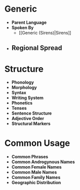 # Generic
- **Parent Language**
- **Spoken By**
	- [[Generic (Sirens)|Sirens]]
- **Regional Spread**
	- 
# Structure
- **Phonology**
- **Morphology**
- **Syntax**
- **Writing System**
- **Phonetics**
- **Tenses**
- **Sentence Structure**
- **Adjective Order**
- **Structural Markers**
# Common Usage
- **Common Phrases**
- **Common Androgynous Names**
- **Common Female Names**
- **Common Male Names**
- **Common Family Names**
- **Geographic Distribution**
